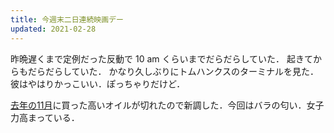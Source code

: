 ```yaml
---
title: 今週末二日連続映画デー
updated: 2021-02-28
---
```


昨晩遅くまで定例だった反動で 10 am くらいまでだらだらしていた．
起きてからもだらだらしていた．
かなり久しぶりにトムハンクスのターミナルを見た．彼はやはりかっこいい．ぽっちゃりだけど．

[去年の11月](https://sotaro.io/daily/2020-11-14)に買った高いオイルが切れたので新調した．今回はバラの匂い．女子力高まっている．
